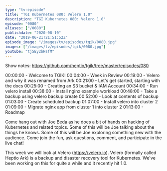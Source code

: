 ```yaml
---
type: "tv-episode"
title: "TGI Kubernetes 080: Velero 1.0"
description: "TGI Kubernetes 080: Velero 1.0"
episode: "0080"
aliases: ["/0080"]
publishdate: "2020-08-10"
date: "2019-06-21T21:51:52Z"
episode_image: "/images/tv/episodes/tgik/0080.jpg"
images: ["/images/tv/episodes/tgik/0080.jpg"]
youtube: "tj5Ey2bHsfM"
---
```


Show notes: https://github.com/heptio/tgik/tree/master/episodes/080

00:00:00 - Welcome to TGIK!
00:04:00 - Week in Review
00:19:00 - Velero and why it was renamed from Ark
00:21:00 - Let&#39;s get started, starting with the docs
00:25:00 - Creating an S3 bucket &amp; IAM Account
00:34:00 - Run velero install
00:38:00 - Install nginx example workload
00:48:00 - Take a backup using velero backup create
00:52:00 - Look at contents of backup
01:03:00 - Create scheduled backup
01:07:00 - Install velero into cluster 2
01:09:00 - Migrate nginx app from cluster 1 into cluster 2
01:13:00 - Roadmap

Come hang out with Joe Beda as he does a bit of hands on hacking of Kubernetes and related topics. Some of this will be Joe talking about the things he knows. Some of this will be Joe exploring something new with the audience. Come join the fun, ask questions, comment, and participate in the live chat!

This week we will look at Velero (https://velero.io).  Velero (formally called Heptio Ark) is a backup and disaster recovery tool for Kubernetes. We&#39;ve been working on this for quite a while and it recently hit 1.0.

